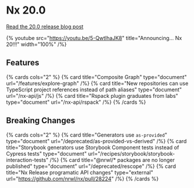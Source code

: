 # Nx 20.0

[Read the 20.0 release blog post](/blog/announcing-nx-20)

{% youtube
src="https://youtu.be/5-QwtlhaJK8"
title="Announcing... Nx 20!!!"
width="100%" /%}

## Features

{% cards cols="2" %}
{% card title="Composite Graph" type="document" url="/features/explore-graph" /%}
{% card title="New repositories can use TypeScript project references instead of path aliases" type="document" url="/nx-api/js" /%}
{% card title="Rspack plugin graduates from labs" type="document" url="/nx-api/rspack" /%}
{% /cards %}

## Breaking Changes

{% cards cols="2" %}
{% card title="Generators use `as-provided`" type="document" url="/deprecated/as-provided-vs-derived" /%}
{% card title="Storybook generators use Storybook Component tests instead of Cypress tests" type="document" url="/recipes/storybook/storybook-interaction-tests" /%}
{% card title="@nrwl/* packages are no longer published" type="document" url="/deprecated/rescope" /%}
{% card title="Nx Release programatic API changes" type="external" url="https://github.com/nrwl/nx/pull/28224" /%}
{% /cards %}
